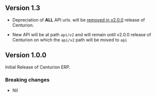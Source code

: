 ## Version 1.3

- Depreciation of **ALL** API urls. will be [removed in v2.0.0](https://github.com/nofusscomputing/centurion_erp/issues/343) release of Centurion.

- New API will be at path `api/v2` and will remain until v2.0.0 release of Centurion on which the `api/v2` path will be moved to `api`


## Version 1.0.0

Initial Release of Centurion ERP.


### Breaking changes

- Nil
